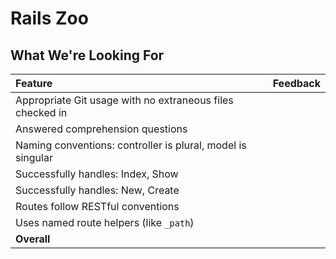 # Rails Zoo
## What We're Looking For

Feature | Feedback
:------------- | :-------------
Appropriate Git usage with no extraneous files checked in | 
Answered comprehension questions | 
Naming conventions: controller is plural, model is singular | 
Successfully handles: Index, Show | 
Successfully handles: New, Create | 
Routes follow RESTful conventions | 
Uses named route helpers (like `_path`) | 
**Overall** | 
